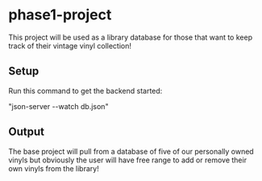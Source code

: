 # phase1-project

This project will be used as a library database for those that want 
to keep track of their vintage vinyl collection!

## Setup 

Run this command to get the backend started: 

"json-server --watch db.json"

## Output

The base project will pull from a database of five of our personally 
owned vinyls but obviously the user will have free range to add or remove their own vinyls from the library!